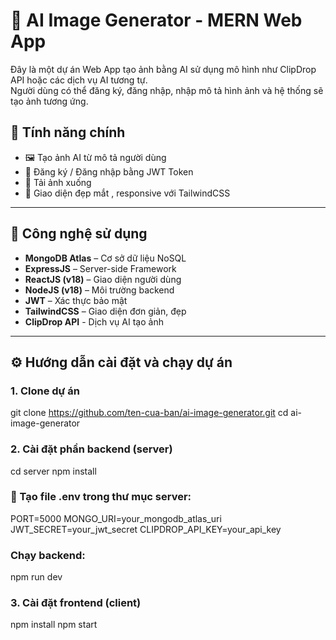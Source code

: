 # 🧠 AI Image Generator - MERN Web App

Đây là một dự án Web App tạo ảnh bằng AI sử dụng mô hình như ClipDrop API hoặc các dịch vụ AI tương tự.  
Người dùng có thể đăng ký, đăng nhập, nhập mô tả hình ảnh và hệ thống sẽ tạo ảnh tương ứng.

## 🚀 Tính năng chính

- 🖼️ Tạo ảnh AI từ mô tả người dùng
- 🔐 Đăng ký / Đăng nhập bằng JWT Token
- 💾 Tải ảnh xuống
- 🎨 Giao diện đẹp mắt , responsive với TailwindCSS

---

## 🧰 Công nghệ sử dụng

- **MongoDB Atlas** – Cơ sở dữ liệu NoSQL
- **ExpressJS** – Server-side Framework
- **ReactJS (v18)** – Giao diện người dùng
- **NodeJS (v18)** – Môi trường backend
- **JWT** – Xác thực bảo mật
- **TailwindCSS** – Giao diện đơn giản, đẹp
- **ClipDrop API** - Dịch vụ AI tạo ảnh

---

## ⚙️ Hướng dẫn cài đặt và chạy dự án

### 1. Clone dự án
git clone https://github.com/ten-cua-ban/ai-image-generator.git
cd ai-image-generator

### 2. Cài đặt phần backend (server)
cd server
npm install

### 🔐 Tạo file .env trong thư mục server:
PORT=5000
MONGO_URI=your_mongodb_atlas_uri
JWT_SECRET=your_jwt_secret
CLIPDROP_API_KEY=your_api_key  


### Chạy backend:
npm run dev

### 3. Cài đặt frontend (client)
npm install
npm start

